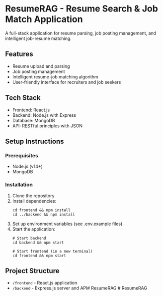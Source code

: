 # ResumeRAG - Resume Search & Job Match Application

A full-stack application for resume parsing, job posting management, and intelligent job-resume matching.

## Features

- Resume upload and parsing
- Job posting management
- Intelligent resume-job matching algorithm
- User-friendly interface for recruiters and job seekers

## Tech Stack

- Frontend: React.js
- Backend: Node.js with Express
- Database: MongoDB
- API: RESTful principles with JSON

## Setup Instructions

### Prerequisites

- Node.js (v14+)
- MongoDB

### Installation

1. Clone the repository
2. Install dependencies:
   ```
   cd frontend && npm install
   cd ../backend && npm install
   ```
3. Set up environment variables (see .env.example files)
4. Start the application:
   ```
   # Start backend
   cd backend && npm start
   
   # Start frontend (in a new terminal)
   cd frontend && npm start
   ```

## Project Structure

- `/frontend` - React.js application
- `/backend` - Express.js server and API#   R e s u m e R A G  
 #   R e s u m e R A G  
 